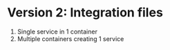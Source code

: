 Version 2: Integration files
============================

1) Single service in 1 container
2) Multiple containers creating 1 service

